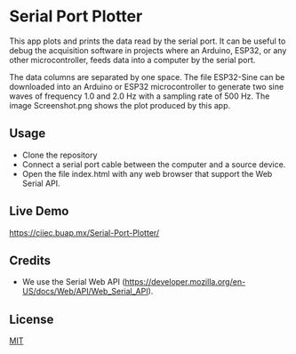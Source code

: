 # Serial Port Plotter
This app plots and prints the data read by the serial port.   It can be useful to debug the acquisition software in projects where an Arduino, ESP32, or any other microcontroller, feeds data into a computer by the serial port. 

The data columns are separated by one space. The file ESP32-Sine can be downloaded into an Arduino or ESP32 microcontroller to generate two sine waves of frequency 1.0 and 2.0 Hz with a sampling rate of 500 Hz. The image Screenshot.png shows the plot produced by this app.

## Usage

- Clone the repository
- Connect a serial port cable between the computer and a source device.
- Open the file index.html with any web browser that support the Web Serial API.

## Live Demo

https://ciiec.buap.mx/Serial-Port-Plotter/

## Credits

- We use the Serial Web API (https://developer.mozilla.org/en-US/docs/Web/API/Web_Serial_API).

## License

[MIT](LICENSE)
